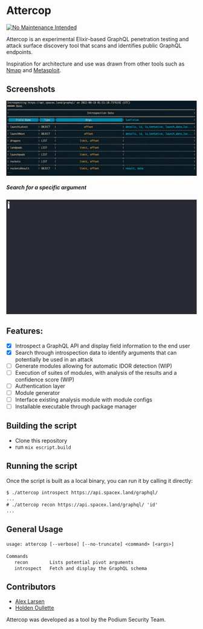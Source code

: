 # Attercop

[![No Maintenance Intended](http://unmaintained.tech/badge.svg)](http://unmaintained.tech/)

Attercop is an experimental Elixir-based GraphQL penetration testing and attack surface discovery tool that scans and identifies public GraphQL endpoints.

Inspiration for architecture and use was drawn from other tools such as [Nmap](https://nmap.org/) and [Metasploit](https://www.metasploit.com/).

## Screenshots
![attercopscreenshot](./screenshots/attercop_introspection_with_column_names.png)

##### Search for a specific argument
![attercoprecongif](./screenshots/attercop_recon_cast.gif)



## Features:
- [x] Introspect a GraphQL API and display field information to the end user
- [x] Search through introspection data to identify arguments that can potentially be used in an attack
- [ ] Generate modules allowing for automatic IDOR detection (WIP)
- [ ] Execution of suites of modules, with analysis of the results and a confidence score (WIP)
- [ ] Authentication layer
- [ ] Module generator
- [ ] Interface existing analysis module with module configs
- [ ] Installable executable through package manager

## Building the script
- Clone this repository
- run `mix escript.build`

## Running the script
Once the script is built as a local binary, you can run it by calling it directly:
```
$ ./attercop introspect https://api.spacex.land/graphql/
...
# ./attercop recon https://api.spacex.land/graphql/ 'id'
...
```

## General Usage
```
usage: attercop [--verbose] [--no-truncate] <command> [<args>]

Commands
   recon        Lists potential pivot arguments
   introspect   Fetch and display the GraphQL schema
```

## Contributors
- [Alex Larsen](https://github.com/alex0112)
- [Holden Oullette](https://github.com/houllette)

Attercop was developed as a tool by the Podium Security Team.
